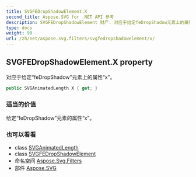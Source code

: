 ```yaml
---
title: SVGFEDropShadowElement.X
second_title: Aspose.SVG for .NET API 参考
description: SVGFEDropShadowElement 财产. 对应于给定feDropShadow元素上的属性x
type: docs
weight: 90
url: /zh/net/aspose.svg.filters/svgfedropshadowelement/x/
---
```

## SVGFEDropShadowElement.X property

对应于给定“feDropShadow”元素上的属性“x”。

```csharp
public SVGAnimatedLength X { get; }
```

### 适当的价值

给定“feDropShadow”元素的属性“x”。

### 也可以看看

* class [SVGAnimatedLength](../../../aspose.svg.datatypes/svganimatedlength/)
* class [SVGFEDropShadowElement](../)
* 命名空间 [Aspose.Svg.Filters](../../svgfedropshadowelement/)
* 部件 [Aspose.SVG](../../../)


